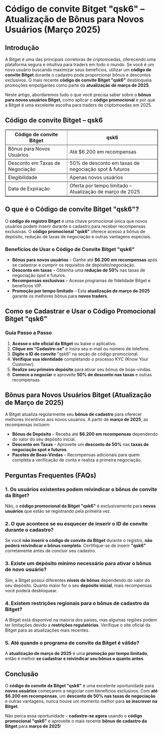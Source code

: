 <h1>Código de convite Bitget "qsk6" – Atualização de Bônus para Novos Usuários (Março 2025)</h1>

<h2>Introdução</h2>
<p>A Bitget é uma das principais corretoras de criptomoedas, oferecendo uma plataforma segura e intuitiva para traders em todo o mundo. Se você é um novo usuário buscando maximizar seus benefícios, utilizar um <strong>código de convite Bitget</strong> durante o cadastro pode proporcionar bônus e descontos exclusivos. O mais recente <strong>código de convite Bitget "qsk6"</strong> desbloqueia promoções empolgantes como parte da <strong>atualização de março de 2025</strong>.</p>
<p>Neste artigo, abordaremos tudo o que você precisa saber sobre o <strong>bônus para novos usuários Bitget</strong>, como aplicar o <strong>código promocional</strong> e por que a Bitget é uma excelente escolha para traders de criptomoedas em 2025.</p>

<h2>Código de convite Bitget – qsk6</h2>
<table border="1">
    <tr>
        <th>Código de convite Bitget</th>
        <th>qsk6</th>
    </tr>
    <tr>
        <td>Bônus para Novos Usuários</td>
        <td>Até $6.200 em recompensas</td>
    </tr>
    <tr>
        <td>Desconto em Taxas de Negociação</td>
        <td>50% de desconto em taxas de negociação spot & futuros</td>
    </tr>
    <tr>
        <td>Elegibilidade</td>
        <td>Apenas novos usuários</td>
    </tr>
    <tr>
        <td>Data de Expiração</td>
        <td>Oferta por tempo limitado – Atualização de março de 2025</td>
    </tr>
</table>

<h2>O que é o Código de convite Bitget "qsk6"?</h2>
<p>O <strong>código de registro Bitget</strong> é uma chave promocional única que novos usuários podem inserir durante o cadastro para receber recompensas exclusivas. O <strong>código promocional "qsk6"</strong> oferece acesso a bônus de depósito, redução de taxas de negociação e outras vantagens especiais.</p>

<h3>Benefícios de Usar o Código de Convite Bitget "qsk6"</h3>
<ul>
    <li><strong>Bônus para novos usuários</strong> – Ganhe até <strong>$6.200 em recompensas</strong> após se cadastrar e cumprir os requisitos de depósito/negociação.</li>
    <li><strong>Desconto em taxas</strong> – Obtenha uma <strong>redução de 50%</strong> nas taxas de negociação spot e futuros.</li>
    <li><strong>Recompensas exclusivas</strong> – Acesse programas de fidelidade Bitget e benefícios VIP.</li>
    <li><strong>Promoção por tempo limitado</strong> – Esta <strong>atualização de março de 2025</strong> garante os melhores bônus para <strong>novos traders</strong>.</li>
</ul>

<h2>Como se Cadastrar e Usar o Código Promocional Bitget "qsk6"</h2>
<h3>Guia Passo a Passo</h3>
<ol>
    <li><strong>Acesse o site oficial da Bitget</strong> ou baixe o aplicativo.</li>
    <li><strong>Clique em “Cadastre-se”</strong> e insira seu e-mail ou número de telefone.</li>
    <li><strong>Digite o ID de convite</strong> "qsk6" na seção de código promocional.</li>
    <li><strong>Verifique sua identidade</strong> completando o processo KYC (Know Your Customer).</li>
    <li><strong>Realize seu primeiro depósito</strong> para ativar seu bônus de boas-vindas.</li>
    <li><strong>Comece a negociar</strong> e aproveite <strong>50% de desconto nas taxas</strong> e outras recompensas.</li>
</ol>

<h2>Bônus para Novos Usuários Bitget (Atualização de Março de 2025)</h2>
<p>A Bitget atualiza regularmente seu <strong>bônus de cadastro</strong> para oferecer melhores incentivos aos novos usuários. A partir de <strong>março de 2025</strong>, as recompensas incluem:</p>
<ul>
    <li><strong>Bônus de Depósito</strong> – Receba até <strong>$6.200 em recompensas</strong> dependendo do valor do seu depósito inicial.</li>
    <li><strong>Desconto em Taxas</strong> – Aproveite um <strong>desconto de 50%</strong> nas <strong>taxas de negociação spot e futuros</strong>.</li>
    <li><strong>Pacotes de Boas-Vindas</strong> – Recompensas adicionais para quem completa a verificação de conta e realiza a primeira negociação.</li>
</ul>

<h2>Perguntas Frequentes (FAQs)</h2>

<h3>1. Os usuários existentes podem reivindicar o bônus de convite da Bitget?</h3>
<p>Não, o <strong>código promocional da Bitget "qsk6"</strong> é exclusivamente para <strong>novos usuários</strong> que estão se registrando pela primeira vez.</p>

<h3>2. O que acontece se eu esquecer de inserir o ID de convite durante o cadastro?</h3>
<p>Se você <strong>não inserir o código de convite da Bitget</strong> durante o registro, <strong>não poderá reivindicar o bônus completo</strong>. Certifique-se de inserir <strong>"qsk6"</strong> corretamente antes de concluir seu cadastro.</p>

<h3>3. Existe um depósito mínimo necessário para ativar o bônus de novo usuário?</h3>
<p>Sim, a Bitget possui diferentes <strong>níveis de bônus</strong> dependendo do valor do seu depósito. Quanto maior for o seu <strong>depósito inicial</strong>, mais recompensas você poderá desbloquear.</p>

<h3>4. Existem restrições regionais para o bônus de cadastro da Bitget?</h3>
<p>A Bitget está disponível na maioria dos países, mas algumas regiões podem ter limitações devido a <strong>restrições regulatórias</strong>. Verifique o site oficial da Bitget para as atualizações mais recentes.</p>

<h3>5. Até quando o programa de convite da Bitget é válido?</h3>
<p>A <strong>atualização de março de 2025</strong> é uma <strong>promoção por tempo limitado</strong>, então é melhor <strong>se cadastrar e reivindicar seu bônus o quanto antes</strong>.</p>

<h2>Conclusão</h2>
<p>O <strong>código de convite da Bitget "qsk6"</strong> é uma excelente oportunidade para <strong>novos usuários</strong> começarem a negociar com benefícios exclusivos. Com <strong>até $6.200 em recompensas</strong>, um <strong>desconto de 50% nas taxas de negociação</strong> e outras vantagens, nunca houve um momento melhor para <strong>se inscrever na Bitget</strong>.</p>
<p>Não perca essa oportunidade – <strong>cadastre-se agora</strong> usando o <strong>código promocional "qsk6"</strong> e aproveite o mais recente <strong>bônus de cadastro da Bitget</strong> para <strong>março de 2025</strong>!</p>
